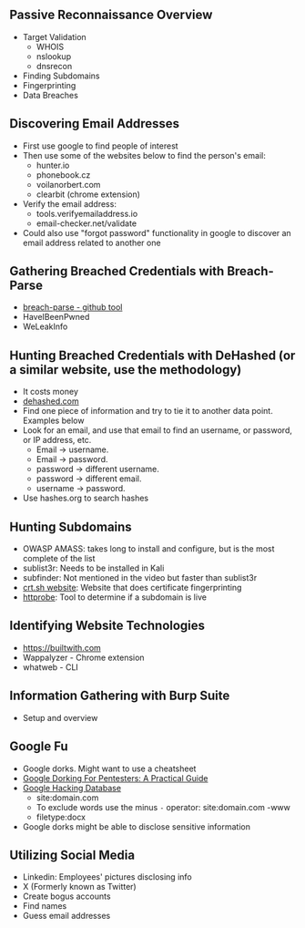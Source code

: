 ## Passive Reconnaissance Overview
- Target Validation
    - WHOIS
    - nslookup
    - dnsrecon
- Finding Subdomains
- Fingerprinting
- Data Breaches
## Discovering Email Addresses
- First use google to find people of interest
- Then use some of the websites below to find the person's email:
    - hunter.io
    - phonebook.cz
    - voilanorbert.com
    - clearbit (chrome extension)
- Verify the email address:
    - tools.verifyemailaddress.io
    - email-checker.net/validate
- Could also use "forgot password" functionality in google to discover an email address related to another one
## Gathering Breached Credentials with Breach-Parse
- [breach-parse - github tool](https://github.com/hmaverickadams/breach-parse)
- HaveIBeenPwned
- WeLeakInfo
## Hunting Breached Credentials with DeHashed (or a similar website, use the methodology)
- It costs money
- [dehashed.com](dehashed.com)
- Find one piece of information and try to tie it to another data point. Examples below
- Look for an email, and use that email to find an username, or password, or IP address, etc.
    - Email -> username.
    - Email -> password.
    - password -> different username.
    - password -> different email.
    - username -> password.
- Use hashes.org to search hashes
## Hunting Subdomains
- OWASP AMASS: takes long to install and configure, but is the most complete of the list
- sublist3r: Needs to be installed in Kali
- subfinder: Not mentioned in the video but faster than sublist3r
- [crt.sh website](https://crt.sh): Website that does certificate fingerprinting
- [httprobe](https://github.com/tomnomnom/httprobe): Tool to determine if a subdomain is live
## Identifying Website Technologies
- https://builtwith.com
- Wappalyzer - Chrome extension
- whatweb - CLI
## Information Gathering with Burp Suite
- Setup and overview
## Google Fu
- Google dorks. Might want to use a cheatsheet
- [Google Dorking For Pentesters: A Practical Guide](https://www.freecodecamp.org/news/google-dorking-for-pentesters-a-practical-tutorial/)
- [Google Hacking Database](https://www.exploit-db.com/google-hacking-database)
    - site:domain.com
    - To exclude words use the minus `-` operator: site:domain.com -www
    - filetype:docx
- Google dorks might be able to disclose sensitive information
## Utilizing Social Media
- Linkedin: Employees' pictures disclosing info
- X (Formerly known as Twitter)
- Create bogus accounts
- Find names
- Guess email addresses
